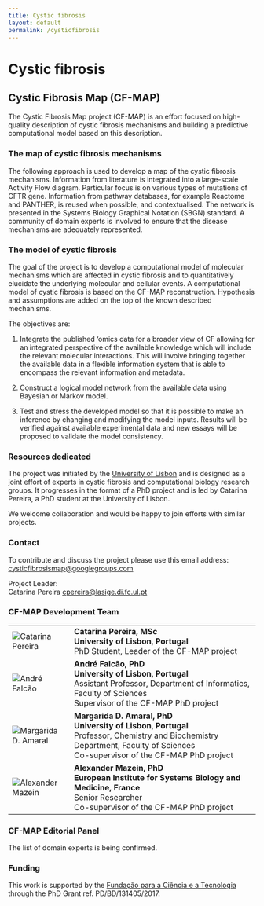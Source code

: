 ```yaml
---
title: Cystic fibrosis
layout: default
permalink: /cysticfibrosis
---
```



# Cystic fibrosis

## Cystic Fibrosis Map (CF-MAP)

The Cystic Fibrosis Map project (CF-MAP) is an effort focused on high-quality description of cystic fibrosis mechanisms and building a predictive computational model based on this description.

### The map of cystic fibrosis mechanisms

The following approach is used to develop a map of the cystic fibrosis mechanisms. Information from literature is integrated into a large-scale Activity Flow diagram. Particular focus is on various types of mutations of CFTR gene. Information from pathway databases, for example Reactome and PANTHER, is reused when possible, and contextualised. The network is presented in the Systems Biology Graphical Notation (SBGN) standard. A community of domain experts is involved to ensure that the disease mechanisms are adequately represented.  

### The model of cystic fibrosis

The goal of the project is to develop a computational model of molecular mechanisms which are affected in cystic fibrosis and to quantitatively elucidate the underlying molecular and cellular events. A computational model of cystic fibrosis is based on the CF-MAP reconstruction. Hypothesis and assumptions are added on the top of the known described mechanisms.  

The objectives are:  

1. Integrate the published ‘omics data for a broader view of CF allowing for an integrated perspective of the available knowledge which will include the relevant molecular interactions. This will involve bringing together the available data in a flexible information system that is able to encompass the relevant information and metadata.  

2. Construct a logical model network from the available data using Bayesian or Markov model.  

3. Test and stress the developed model so that it is possible to make an inference by changing and modifying the model inputs. Results will be verified against available experimental data and new essays will be proposed to validate the model consistency.  

### Resources dedicated

The project was initiated by the [University of Lisbon](https://www.ulisboa.pt/en) and is designed as a joint effort of experts in cystic fibrosis and computational biology research groups. It progresses in the format of a PhD project and is led by Catarina Pereira, a PhD student at the University of Lisbon.  

We welcome collaboration and would be happy to join efforts with similar projects.

### Contact

To contribute and discuss the project please use this email address: [cysticfibrosismap@googlegroups.com](cysticfibrosismap@googlegroups.com)  

Project Leader:  
Catarina Pereira [cpereira@lasige.di.fc.ul.pt](cpereira@lasige.di.fc.ul.pt)  

### CF-MAP Development Team

<table>
<tr>
<!-- <td><img src="../images/team/CatarinaPereira.jpg" alt="Catarina Pereira" /></td> -->
<td style="width: 110px;"><img src="../images/team/CatarinaPereira.jpg" alt="Catarina Pereira" /></td>
<td><strong>Catarina Pereira, MSc</strong><br />
<strong>University of Lisbon, Portugal</strong><br />PhD Student, Leader of the CF-MAP project</td>
</tr>
<tr>
<td><img src="../images/team/AndreFalcao.jpg" alt="André Falcão" /></td>
<td><strong>André Falcão, PhD</strong><br />
<strong>University of Lisbon, Portugal</strong><br />Assistant Professor, Department of Informatics, Faculty of Sciences<br />
Supervisor of the CF-MAP PhD project</td>
</tr>
<tr>
<td><img src="../images/team/MargaridaDAmaral.jpg" alt="Margarida D. Amaral" /></td>
<td><strong>Margarida D. Amaral, PhD</strong><br />
<strong>University of Lisbon, Portugal</strong><br />Professor, Chemistry and Biochemistry Department, Faculty of Sciences
<br />Co-supervisor of the CF-MAP PhD project</td>
</tr>
<tr>
<td><img src="../images/team/AlexanderMazein.jpg" alt="Alexander Mazein" /></td>
<td><strong>Alexander Mazein, PhD</strong><br /><strong>European Institute for Systems Biology and Medicine, France</strong><br />Senior Researcher<br />
Co-supervisor of the CF-MAP PhD project</td>
</tr>
</table>

### CF-MAP Editorial Panel

The list of domain experts is being confirmed.

<!--<table>
<tr>
<td style="width: 110px;"><img src="../images/team/MargaridaDAmaral.jpg" alt="Margarida D. Amaral" /></td>
<td><strong>Margarida D. Amaral, PhD</strong><br />
<strong>University of Lisbon, Portugal</strong><br />Professor, Chemistry and Biochemistry Department, Faculty of Sciences
<br />European Cystic Fibrosis Society (ECFS) Board member</td>
</tr>
</table>-->

### Funding

This work is supported by the [Fundação para a Ciência e a Tecnologia](https://www.fct.mctes.pt/) through the PhD Grant ref. PD/BD/131405/2017.  

